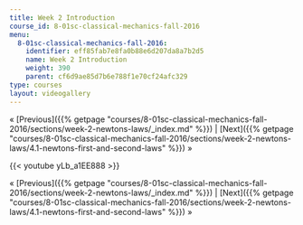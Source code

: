 ```yaml
---
title: Week 2 Introduction
course_id: 8-01sc-classical-mechanics-fall-2016
menu:
  8-01sc-classical-mechanics-fall-2016:
    identifier: eff85fab7e8fa0b88e6d207da8a7b2d5
    name: Week 2 Introduction
    weight: 390
    parent: cf6d9ae85d7b6e788f1e70cf24afc329
type: courses
layout: videogallery
---
```

« [Previous]({{% getpage "courses/8-01sc-classical-mechanics-fall-2016/sections/week-2-newtons-laws/_index.md" %}}) | [Next]({{% getpage "courses/8-01sc-classical-mechanics-fall-2016/sections/week-2-newtons-laws/4.1-newtons-first-and-second-laws" %}}) »

{{< youtube yLb\_a1EE888 >}}

« [Previous]({{% getpage "courses/8-01sc-classical-mechanics-fall-2016/sections/week-2-newtons-laws/_index.md" %}}) | [Next]({{% getpage "courses/8-01sc-classical-mechanics-fall-2016/sections/week-2-newtons-laws/4.1-newtons-first-and-second-laws" %}}) »